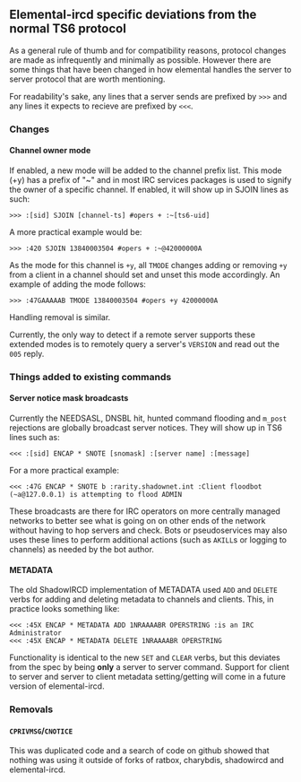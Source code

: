 ## Elemental-ircd specific deviations from the normal TS6 protocol

As a general rule of thumb and for compatibility reasons, protocol changes are
made as infrequently and minimally as possible. However there are some things
that have been changed in how elemental handles the server to server protocol
that are worth mentioning.

For readability's sake, any lines that a server sends are prefixed by `>>>` and
any lines it expects to recieve are prefixed by `<<<`.

### Changes

#### Channel owner mode

If enabled, a new mode will be added to the channel prefix list. This mode (+y)
has a prefix of "~" and in most IRC services packages is used to signify the
owner of a specific channel.  If enabled, it will show up in SJOIN lines as such:

    >>> :[sid] SJOIN [channel-ts] #opers + :~[ts6-uid]

A more practical example would be:

    >>> :420 SJOIN 13840003504 #opers + :~@42000000A

As the mode for this channel is `+y`, all `TMODE` changes adding or removing `+y`
from a client in a channel should set and unset this mode accordingly. An example
of adding the mode follows:

    >>> :47GAAAAAB TMODE 13840003504 #opers +y 42000000A

Handling removal is similar.

Currently, the only way to detect if a remote server supports these extended
modes is to remotely query a server's `VERSION` and read out the `005` reply.

### Things added to existing commands

#### Server notice mask broadcasts

Currently the NEEDSASL, DNSBL hit, hunted command flooding and `m_post` rejections
are globally broadcast server notices.  They will show up in TS6 lines such as:

    <<< :[sid] ENCAP * SNOTE [snomask] :[server name] :[message]

For a more practical example:

    <<< :47G ENCAP * SNOTE b :rarity.shadownet.int :Client floodbot (~a@127.0.0.1) is attempting to flood ADMIN

These broadcasts are there for IRC operators on more centrally managed networks
to better see what is going on on other ends of the network without having to hop
servers and check.  Bots or pseudoservices may also uses these lines to perform
additional actions (such as `AKILL`s or logging to channels) as needed by the
bot author.

#### METADATA

The old ShadowIRCD implementation of METADATA used `ADD` and `DELETE` verbs for
adding and deleting metadata to channels and clients. This, in practice looks
something like:

    <<< :45X ENCAP * METADATA ADD 1NRAAAABR OPERSTRING :is an IRC Administrator
    <<< :45X ENCAP * METADATA DELETE 1NRAAAABR OPERSTRING

Functionality is identical to the new `SET` and `CLEAR` verbs, but this deviates
from the spec by being **only** a server to server command. Support for client
to server and server to client metadata setting/getting will come in a future
version of elemental-ircd.

### Removals

#### `CPRIVMSG`/`CNOTICE`

This was duplicated code and a search of code on github showed that nothing was
using it outside of forks of ratbox, charybdis, shadowircd and elemental-ircd.
